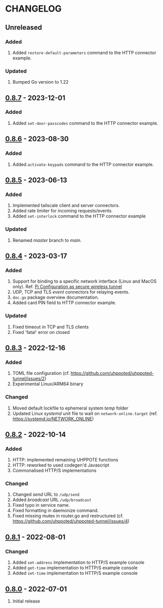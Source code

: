 # CHANGELOG

## Unreleased

### Added
1. Added `restore-default-parameters` command to the HTTP connector example.

### Updated
1. Bumped Go version to 1.22


## [0.8.7](https://github.com/uhppoted/uhppoted-tunnel/releases/tag/v0.8.7) - 2023-12-01

### Added
1. Added `set-door-passcodes` command to the HTTP connector example.


## [0.8.6](https://github.com/uhppoted/uhppoted-tunnel/releases/tag/v0.8.6) - 2023-08-30

### Added
1. Added `activate-keypads` command to the HTTP connector example.


## [0.8.5](https://github.com/uhppoted/uhppoted-tunnel/releases/tag/v0.8.5) - 2023-06-13

### Added
1. Implemented tailscale client and server connectors.
2. Added rate limiter for incoming requests/events.
3. Added `set-interlock` command to the HTTP connector example

### Updated
1. Renamed _master_ branch to _main_.


## [0.8.4](https://github.com/uhppoted/uhppoted-tunnel/releases/tag/v0.8.4) - 2023-03-17

### Added
1. Support for binding to a specific network interface (Linux and MacOS only). 
   Ref. [Pi Configuration as secure wireless tunnel](https://github.com/uhppoted/uhppoted-tunnel/issues/3)
2. UDP, TCP and TLS _event_ connectors for relaying events.
3. `doc.go` package overview documentation.
4. Added card PIN field to HTTP connector example.

### Updated
1. Fixed timeout in TCP and TLS clients
2. Fixed 'fatal' error on closed


## [0.8.3](https://github.com/uhppoted/uhppoted-tunnel/releases/tag/v0.8.3) - 2022-12-16

### Added
1. TOML file configuration (cf. https://github.com/uhppoted/uhppoted-tunnel/issues/2)
2. Experimental Linux/ARM64 binary

### Changed
1. Moved default lockfile to ephemeral system _temp_ folder
2. Updated Linux _systemd_ unit file to wait on `network-online.target` (ref. https://systemd.io/NETWORK_ONLINE)


## [0.8.2](https://github.com/uhppoted/uhppoted-tunnel/releases/tag/v0.8.2) - 2022-10-14

### Added
1. HTTP: implemented remaining UHPPOTE functions
2. HTTP: reworked to used codegen'd Javascript
3. Commonalised HTTP/S implementations

### Changed
1. Changed _send_ URL to `/udp/send`
2. Added _broadcast_ URL `/udp/broadcast`
3. Fixed typo in service name.
4. Fixed formatting in daemonize command.
5. Fixed missing mutex in router.go and restructured (cf. https://github.com/uhppoted/uhppoted-tunnel/issues/4)


## [0.8.1](https://github.com/uhppoted/uhppoted-tunnel/releases/tag/v0.8.1) - 2022-08-01

### Changed
1. Added `set-address` implementation to HTTP/S example console
2. Added `get-time` implementation to HTTP/S example console
3. Added `set-time` implementation to HTTP/S example console


## [0.8.0](https://github.com/uhppoted/uhppoted-tunnel/releases/tag/v0.8.0) - 2022-07-01

1. Initial release

